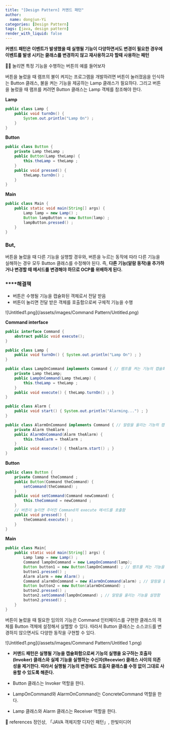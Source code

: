 ```yaml
---
title: "[Design Pattern] 커멘드 패턴"
author:
  name: dongjun-Yi
categories: [Design Pattern]
tags: [java, design pattern]
render_with_liquid: false
---
```

**커맨드 패턴은 이벤트가 발생했을 때 실행될 기능이 다양하면서도 변경이 필요한 경우에 이벤트를 발생 시키는 클래스를 변경하지 않고 재사용하고자 할때 사용하는 패턴**

🚴🏼 눌리면 특정 기능을 수행하는 버튼의 예를 들어보자

버튼을 눌렀을 때 램프의 불이 켜지는 프로그램을 개발하려면 버튼이 눌러졌음을 인식하는 Button 클래스, 불을 켜는 기능을 제공하는 Lamp 클래스가 필요하다. 그리고 버튼을 눌렀을 때 램프를 켜려면 Button 클래스는 Lamp 객체를 참조해야 한다.

**Lamp**

```java
public class Lamp {
    public void turnOn() {
        System.out.println("Lamp On") ;
    }
}
```

**Button**

```java
public class Button {
    private Lamp theLamp ;
    public Button(Lamp theLamp) {
        this.theLamp = theLamp ;
    }
    public void pressed() {
        theLamp.turnOn() ;
    }
}
```

**Main**

```java
public class Main {
    public static void main(String[] args) {
        Lamp lamp = new Lamp() ;
        Button lampButton = new Button(lamp) ;
        lampButton.pressed() ;
    }
}
```

### But,

버튼을 눌렀을 때 다른 기능을 실행할 경우와, 버튼을 누르는 동작에 따라 다른 기능을 실해하는 경우 모두 Button 클래스를 수정해야 된다. 즉, **다른 기능(알람 동작)을 추가하거나 변경할 때 메서드를 변경해야 하므로 OCP를 위배하게 된다.**

### ****해결책

- 버튼은 수행될 기능을 캡슐화된 객체로서 전달 받음
- 버튼이 눌리면 전달 받은 객체를 호출함으로써 구체적 기능을 수행

![Untitled1.png](/assets/images/Command Pattern/Untitled.png)

**Command interface**

```java
public interface Command {
    abstract public void execute();
}
```

```java
public class Lamp {
    public void turnOn() { System.out.println("Lamp On") ; }
}
```

```java
public class LampOnCommand implements Command { // 램프를 켜는 기능의 캡슐화
    private Lamp theLamp;
    public LampOnCommand(Lamp theLamp) {
        this.theLamp = theLamp ;
    }
    public void execute() { theLamp.turnOn() ; }
}
```

```java
public class Alarm {
    public void start() { System.out.println("Alarming...") ; }
}
```

```java
public class AlarmOnCommand implements Command { // 알람을 울리는 기능의 캡슐화
    private Alarm theAlarm ;
    public AlarmOnCommand(Alarm theAlarm) {
        this.theAlarm = theAlarm ;
    }
    public void execute() { theAlarm.start() ; }
}
```

**Button**

```java
public class Button {
    private Command theCommand ;
    public Button(Command theCommand) {
        setCommand(theCommand) ;
    }
    public void setCommand(Command newCommand) {
        this.theCommand = newCommand ;
    }
    // 버튼이 눌리면 주어진 Command의 execute 메서드를 호출함
    public void pressed() {
        theCommand.execute() ;
    }
}
```

**Main**

```java
public class Main{
    public static void main(String[] args) {
        Lamp lamp = new Lamp() ;
        Command lampOnCommand = new LampOnCommand(lamp);
        Button button1 = new Button(lampOnCommand) ; // 램프를 켜는 기능을 설정함
        button1.pressed() ;
        Alarm alarm = new Alarm() ;
        Command alarmOnCommand = new AlarmOnCommand(alarm) ; // 알람을 울리는 기능을 설정함
        Button button2 = new Button(alarmOnCommand) ;
        button2.pressed() ;
        button2.setCommand(lampOnCommand) ; // 알람을 울리는 기능을 설정함
        button2.pressed() ;
    }
}
```

버튼이 눌렀을 때 필요한 임의의 기능은 Command 인터페이스를 구현한 클래스의 객체를 Button 객체에 설정해서 실핼할 수 있다. 따라서 Button 클래스는 소스코드를 변경하지 않으면서도 다양한 동작을 구현할 수 있다.

![Untitled1.png](/assets/images/Command Pattern/Untitled 1.png)

- **커맨드 패턴은 실행될 기능을 캡슐화함으로써 기능의 실행을 요구하는 호출자(Invoker) 클래스와 실제 기능을 실행하는 수신자(Recevier) 클래스 사이의 의존성을 제거한다. 따라서 실행될 기능의 변경에도 호출자 클래스를 수정 없이 그대로 사용할 수 있도록 해준다.**

- Button 클래스는 Invoker 역할을 한다.
- LampOnCommand와 AlarmOnCommand는 ConcreteCommand 역할을 한다.
- Lamp 클래스와 Alarm 클래스는 Receiver 역할을 한다.

<aside>
📖 references                                                                                                                                     정인상, 「JAVA 객체지향 디자인 패턴」, 한빛미디어

</aside>